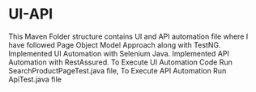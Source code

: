 # UI-API
This Maven Folder structure contains UI and API automation file where I have followed Page Object Model Approach along with TestNG.
Implemented UI Automation with Selenium Java.
Implemented API Automation with RestAssured.
To Execute UI Automation Code Run SearchProductPageTest.java file,
To Execute API Automation Run ApiTest.java file
